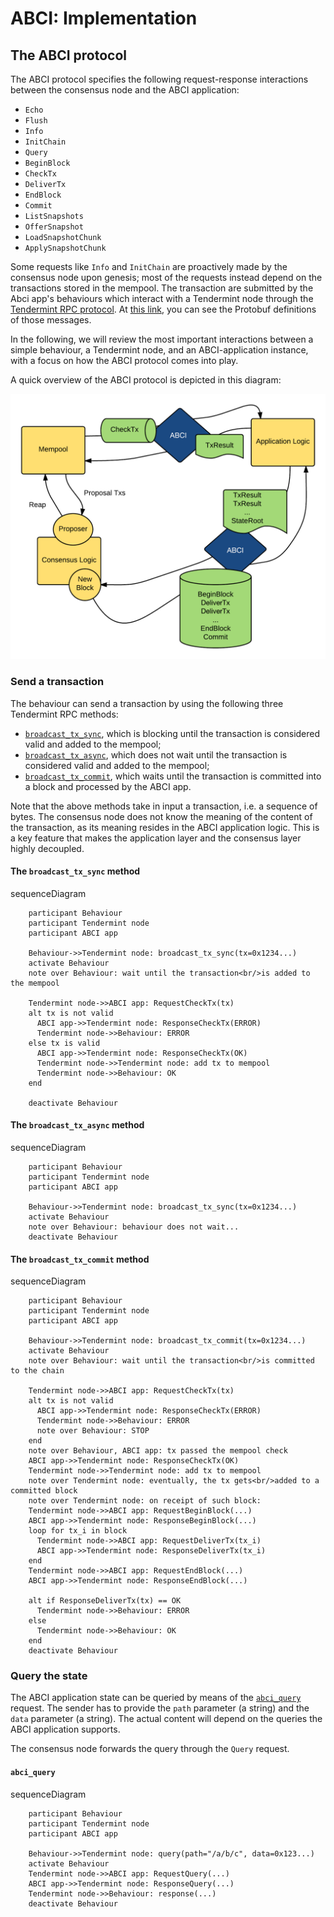 # ABCI: Implementation

## The ABCI protocol

The ABCI protocol specifies the following request-response
interactions between the consensus node and the ABCI application:

- `Echo`
- `Flush`
- `Info`
- `InitChain`
- `Query`
- `BeginBlock`
- `CheckTx`
- `DeliverTx`
- `EndBlock`
- `Commit`
- `ListSnapshots`
- `OfferSnapshot`
- `LoadSnapshotChunk`
- `ApplySnapshotChunk`

Some requests like `Info` and `InitChain` are proactively
made by the consensus node upon genesis; most of the requests
instead depend on the transactions stored in the mempool.
The transaction are submitted by the Abci app's behaviours which interact with a Tendermint node
through the [Tendermint RPC protocol](https://docs.tendermint.com/master/rpc/).
At [this link](https://github.com/tendermint/abci/blob/master/types/types.proto),
you can see the Protobuf definitions of those messages.

In the following, we will review the most important interactions
between a simple behaviour, a Tendermint node, and an ABCI-application instance,
with a focus on how the ABCI protocol comes into play.

A quick overview of the ABCI protocol is depicted in this diagram:

![](./images/abci-requests.png)

### Send a transaction

The behaviour can send a transaction by using the following three
Tendermint RPC methods:

- [`broadcast_tx_sync`](https://docs.tendermint.com/master/rpc/#/Tx/broadcast_tx_sync),
  which is blocking until the transaction is considered valid and added to the mempool;
- [`broadcast_tx_async`](https://docs.tendermint.com/master/rpc/#/Tx/broadcast_tx_async),
  which does not wait until the transaction is considered valid and added to the mempool;
- [`broadcast_tx_commit`](https://docs.tendermint.com/master/rpc/#/Tx/broadcast_tx_commit),
  which waits until the transaction is committed into a block and processed by the ABCI app.

Note that the above methods take in input a transaction, i.e. a sequence of bytes.
The consensus node does not know the meaning of the content of the transaction,
as its meaning resides in the ABCI application logic. This is a key feature
that makes the application layer and the consensus layer highly decoupled.

#### The `broadcast_tx_sync` method


<div class="mermaid">
    sequenceDiagram

        participant Behaviour
        participant Tendermint node
        participant ABCI app

        Behaviour->>Tendermint node: broadcast_tx_sync(tx=0x1234...)
        activate Behaviour
        note over Behaviour: wait until the transaction<br/>is added to the mempool

        Tendermint node->>ABCI app: RequestCheckTx(tx)
        alt tx is not valid
          ABCI app->>Tendermint node: ResponseCheckTx(ERROR)
          Tendermint node->>Behaviour: ERROR
        else tx is valid
          ABCI app->>Tendermint node: ResponseCheckTx(OK)
          Tendermint node->>Tendermint node: add tx to mempool
          Tendermint node->>Behaviour: OK
        end

        deactivate Behaviour

</div>

#### The `broadcast_tx_async` method


<div class="mermaid">
    sequenceDiagram

        participant Behaviour
        participant Tendermint node
        participant ABCI app

        Behaviour->>Tendermint node: broadcast_tx_sync(tx=0x1234...)
        activate Behaviour
        note over Behaviour: behaviour does not wait...
        deactivate Behaviour

</div>


#### The `broadcast_tx_commit` method

<div class="mermaid">
    sequenceDiagram

        participant Behaviour
        participant Tendermint node
        participant ABCI app

        Behaviour->>Tendermint node: broadcast_tx_commit(tx=0x1234...)
        activate Behaviour
        note over Behaviour: wait until the transaction<br/>is committed to the chain

        Tendermint node->>ABCI app: RequestCheckTx(tx)
        alt tx is not valid
          ABCI app->>Tendermint node: ResponseCheckTx(ERROR)
          Tendermint node->>Behaviour: ERROR
          note over Behaviour: STOP
        end
        note over Behaviour, ABCI app: tx passed the mempool check
        ABCI app->>Tendermint node: ResponseCheckTx(OK)
        Tendermint node->>Tendermint node: add tx to mempool
        note over Tendermint node: eventually, the tx gets<br/>added to a committed block
        note over Tendermint node: on receipt of such block:
        Tendermint node->>ABCI app: RequestBeginBlock(...)
        ABCI app->>Tendermint node: ResponseBeginBlock(...)
        loop for tx_i in block
          Tendermint node->>ABCI app: RequestDeliverTx(tx_i)
          ABCI app->>Tendermint node: ResponseDeliverTx(tx_i)
        end
        Tendermint node->>ABCI app: RequestEndBlock(...)
        ABCI app->>Tendermint node: ResponseEndBlock(...)

        alt if ResponseDeliverTx(tx) == OK
          Tendermint node->>Behaviour: ERROR
        else
          Tendermint node->>Behaviour: OK
        end
        deactivate Behaviour

</div>

### Query the state

The ABCI application state can be queried by means of the
[`abci_query`](https://docs.tendermint.com/master/rpc/#/ABCI/abci_query)
request.
The sender has to provide the `path` parameter (a string) and the `data`
parameter (a string). The actual content will depend on the queries the ABCI application
supports.

The consensus node forwards the query through the `Query` request.

#### `abci_query`

<div class="mermaid">
    sequenceDiagram

        participant Behaviour
        participant Tendermint node
        participant ABCI app

        Behaviour->>Tendermint node: query(path="/a/b/c", data=0x123...)
        activate Behaviour
        Tendermint node->>ABCI app: RequestQuery(...)
        ABCI app->>Tendermint node: ResponseQuery(...)
        Tendermint node->>Behaviour: response(...)
        deactivate Behaviour

</div>
